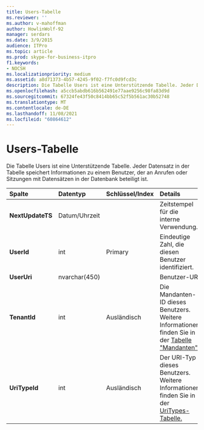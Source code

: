 ```yaml
---
title: Users-Tabelle
ms.reviewer: ''
ms.author: v-mahoffman
author: HowlinWolf-92
manager: serdars
ms.date: 3/9/2015
audience: ITPro
ms.topic: article
ms.prod: skype-for-business-itpro
f1.keywords:
- NOCSH
ms.localizationpriority: medium
ms.assetid: a8d71373-4b57-4245-9f02-f7fc0d9fcd3c
description: Die Tabelle Users ist eine Unterstützende Tabelle. Jeder Datensatz in der Tabelle speichert Informationen zu einem Benutzer, der an Anrufen oder Sitzungen mit Datensätzen in der Datenbank beteiligt ist.
ms.openlocfilehash: a5ccb5abdb616b562491e77aae9256c98fa83d9d
ms.sourcegitcommit: 67324fe43f50c8414bb65c52f5b561ac30b52748
ms.translationtype: MT
ms.contentlocale: de-DE
ms.lasthandoff: 11/08/2021
ms.locfileid: "60864612"
---
```

# <a name="users-table"></a>Users-Tabelle
 
Die Tabelle Users ist eine Unterstützende Tabelle. Jeder Datensatz in der Tabelle speichert Informationen zu einem Benutzer, der an Anrufen oder Sitzungen mit Datensätzen in der Datenbank beteiligt ist.
  
|**Spalte**|**Datentyp**|**Schlüssel/Index**|**Details**|
|:-----|:-----|:-----|:-----|
|**NextUpdateTS** <br/> |Datum/Uhrzeit  <br/> ||Zeitstempel für die interne Verwendung.  <br/> |
|**UserId** <br/> |int  <br/> |Primary  <br/> |Eindeutige Zahl, die diesen Benutzer identifiziert.  <br/> |
|**UserUri** <br/> |nvarchar(450)  <br/> | <br/> |Benutzer-URI  <br/> |
|**TenantId** <br/> |int  <br/> |Ausländisch  <br/> |Die Mandanten-ID dieses Benutzers. Weitere Informationen finden Sie in der [Tabelle "Mandanten".](tenants.md) <br/> |
|**UriTypeId** <br/> |int  <br/> |Ausländisch  <br/> |Der URI-Typ dieses Benutzers. Weitere Informationen finden Sie in der [UriTypes-Tabelle.](uritypes.md) <br/> |
   

